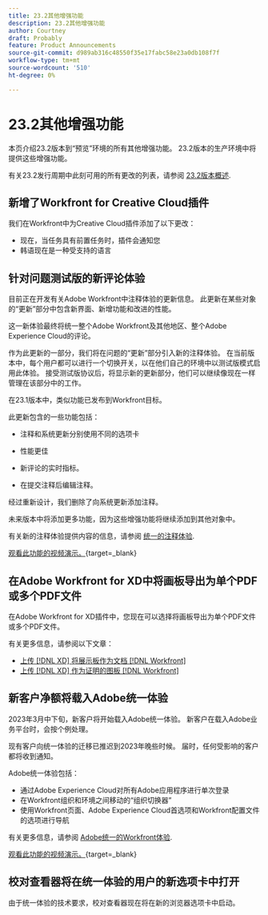 ```yaml
---
title: 23.2其他增强功能
description: 23.2其他增强功能
author: Courtney
draft: Probably
feature: Product Announcements
source-git-commit: d989ab316c48550f35e17fabc58e23a0db108f7f
workflow-type: tm+mt
source-wordcount: '510'
ht-degree: 0%

---
```


# 23.2其他增强功能

本页介绍23.2版本到“预览”环境的所有其他增强功能。 23.2版本的生产环境中将提供这些增强功能。

有关23.2发行周期中此刻可用的所有更改的列表，请参阅 [23.2版本概述](/help/quicksilver/product-announcements/product-releases/23.2-release-activity/23-2-release-overview.md).

## 新增了Workfront for Creative Cloud插件

我们在Workfront中为Creative Cloud插件添加了以下更改：

* 现在，当任务具有前置任务时，插件会通知您
* 韩语现在是一种受支持的语言

## 针对问题测试版的新评论体验

目前正在开发有关Adobe Workfront中注释体验的更新信息。 此更新在某些对象的“更新”部分中包含新界面、新增功能和改进的性能。

这一新体验最终将统一整个Adobe Workfront及其他地区、整个Adobe Experience Cloud的评论。

作为此更新的一部分，我们将在问题的“更新”部分引入新的注释体验。 在当前版本中，每个用户都可以进行一个切换开关，以在他们自己的环境中以测试版模式启用此体验。 接受测试版协议后，将显示新的更新部分，他们可以继续像现在一样管理在该部分中的工作。

在23.1版本中，类似功能已发布到Workfront目标。

此更新包含的一些功能包括：

* 注释和系统更新分别使用不同的选项卡

* 性能更佳

* 新评论的实时指标。

* 在提交注释后编辑注释。

经过重新设计，我们删除了向系统更新添加注释。

未来版本中将添加更多功能，因为这些增强功能将继续添加到其他对象中。

有关新的注释体验提供内容的信息，请参阅 [统一的注释体验](/help/quicksilver/workfront-basics/updating-work-items-and-viewing-updates/unified-commenting-experience.md).

[观看此功能的视频演示。](https://video.tv.adobe.com/v/3416962/){target=_blank}

## 在Adobe Workfront for XD中将画板导出为单个PDF或多个PDF文件

在Adobe Workfront for XD插件中，您现在可以选择将画板导出为单个PDF文件或多个PDF文件。

有关更多信息，请参阅以下文章：

* [上传 [!DNL XD] 将展示板作为文档 [!DNL Workfront]](/help/quicksilver/workfront-integrations-and-apps/adobe-workfront-for-creative-cloud/wf-adobe-xd-docs.md)
* [上传 [!DNL XD] 作为证明的图板 [!DNL Workfront]](/help/quicksilver/workfront-integrations-and-apps/adobe-workfront-for-creative-cloud/wf-adobe-xd-proofs.md)

## 新客户净额将载入Adobe统一体验

2023年3月中下旬，新客户将开始载入Adobe统一体验。 新客户在载入Adobe业务平台时，会按个例处理。

现有客户向统一体验的迁移已推迟到2023年晚些时候。 届时，任何受影响的客户都将收到通知。

Adobe统一体验包括：

* 通过Adobe Experience Cloud对所有Adobe应用程序进行单次登录
* 在Workfront组织和环境之间移动的“组织切换器”
* 使用Workfront页面、Adobe Experience Cloud首选项和Workfront配置文件的选项进行导航

有关更多信息，请参阅 [Adobe统一的Workfront体验](/help/quicksilver/workfront-basics/navigate-workfront/workfront-navigation/adobe-unified-experience.md).

[观看此功能的视频演示。](https://video.tv.adobe.com/v/3412388/){target=_blank}

## 校对查看器将在统一体验的用户的新选项卡中打开

由于统一体验的技术要求，校对查看器现在将在新的浏览器选项卡中启动。
